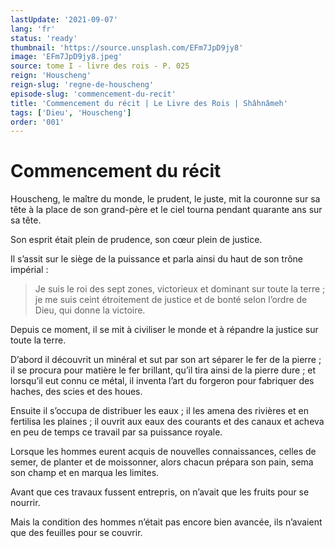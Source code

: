 ```yaml
---
lastUpdate: '2021-09-07'
lang: 'fr'
status: 'ready'
thumbnail: 'https://source.unsplash.com/EFm7JpD9jy8'
image: 'EFm7JpD9jy8.jpeg'
source: tome I - livre des rois - P. 025
reign: 'Houscheng'
reign-slug: 'regne-de-houscheng'
episode-slug: 'commencement-du-recit'
title: 'Commencement du récit | Le Livre des Rois | Shâhnâmeh'
tags: ['Dieu', 'Houscheng']
order: '001'
---
```


<!-- LTeX: language=fr -->

# Commencement du récit

Houscheng, le maître du monde, le prudent, le juste, mit la couronne sur sa tête à la place de son grand-père et le ciel tourna pendant quarante ans sur sa tête.

Son esprit était plein de prudence, son cœur plein de justice.

Il s’assit sur le siège de la puissance et parla ainsi du haut de son trône impérial :

> Je suis le roi des sept zones, victorieux et dominant sur toute la terre ; je me suis ceint étroitement de justice et de bonté selon l’ordre de Dieu, qui donne la victoire.

Depuis ce moment, il se mit à civiliser le monde et à répandre la justice sur toute la terre.

D’abord il découvrit un minéral et sut par son art séparer le fer de la pierre ; il se procura pour matière le fer brillant, qu’il tira ainsi de la pierre dure ; et lorsqu’il eut connu ce métal, il inventa l’art du forgeron pour fabriquer des haches, des scies et des houes.

Ensuite il s’occupa de distribuer les eaux ; il les amena des rivières et en fertilisa les plaines ; il ouvrit aux eaux des courants et des canaux et acheva en peu de temps ce travail par sa puissance royale.

Lorsque les hommes eurent acquis de nouvelles connaissances, celles de semer, de planter et de moissonner, alors chacun prépara son pain, sema son champ et en marqua les limites.

Avant que ces travaux fussent entrepris, on n’avait que les fruits pour se nourrir.

Mais la condition des hommes n’était pas encore bien avancée, ils n’avaient que des feuilles pour se couvrir.
